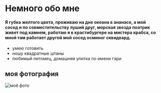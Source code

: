 # Немного обо мне
#### Я губка желтого цвета, проживаю на дне океана в ананасе, а мой сосед и по совместительству луший друг, морская звезда поатрик живет под камнем, работаю я в крастибургере на мистера крабса, со мной там работает другой мой сосед осминог сквидвард.

- умею готовить
- ношу квадратные штаны
- любимый питомец, домашняя улитка по имени гэри

## моя фотография
![моё фото](https://i.pinimg.com/736x/41/21/e8/4121e8a4c08efb0141d70be9460f0037.jpg)
